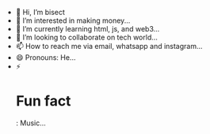 - 👋 Hi, I’m bisect
- 👀 I’m interested in making money...
- 🌱 I’m currently learning html, js, and web3...
- 💞️ I’m looking to collaborate on tech world...
- 📫 How to reach me via email, whatsapp and instagram...
- 😄 Pronouns: He...
- ⚡ <h1>Fun fact</h1>: Music...

<!---
bisect24/bisect24 is a ✨ special ✨ repository because its `README.md` (this file) appears on your GitHub profile.
You can click the Preview link to take a look at your changes.
--->

